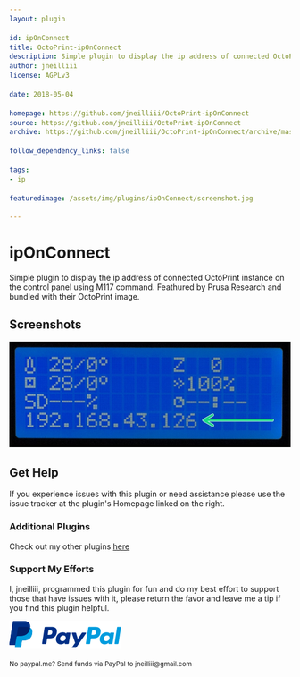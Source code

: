 ```yaml
---
layout: plugin

id: ipOnConnect
title: OctoPrint-ipOnConnect
description: Simple plugin to display the ip address of connected OctoPrint instance on the control panel using M117 command.
author: jneilliii
license: AGPLv3

date: 2018-05-04

homepage: https://github.com/jneilliii/OctoPrint-ipOnConnect
source: https://github.com/jneilliii/OctoPrint-ipOnConnect
archive: https://github.com/jneilliii/OctoPrint-ipOnConnect/archive/master.zip

follow_dependency_links: false

tags:
- ip

featuredimage: /assets/img/plugins/ipOnConnect/screenshot.jpg

---
```

# ipOnConnect

Simple plugin to display the ip address of connected OctoPrint instance on the control panel using M117 command. Feathured by Prusa Research and bundled with their OctoPrint image.

## Screenshots

![screenshot](/assets/img/plugins/ipOnConnect/screenshot.jpg)

## Get Help

If you experience issues with this plugin or need assistance please use the issue tracker at the plugin's Homepage linked on the right.

### Additional Plugins

Check out my other plugins [here](https://plugins.octoprint.org/by_author/#jneilliii)

### Support My Efforts
I, jneilliii, programmed this plugin for fun and do my best effort to support those that have issues with it, please return the favor and leave me a tip if you find this plugin helpful.

[![paypal](/assets/img/plugins/ipOnConnect/paypal-with-text.png)](https://paypal.me/jneilliii)

<small>No paypal.me? Send funds via PayPal to jneilliii&#64;gmail&#46;com</small>